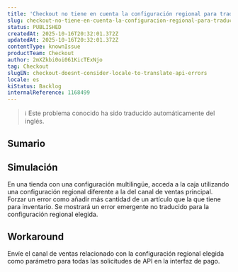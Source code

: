 ```yaml
---
title: 'Checkout no tiene en cuenta la configuración regional para traducir los errores de la API'
slug: checkout-no-tiene-en-cuenta-la-configuracion-regional-para-traducir-los-errores-de-la-api
status: PUBLISHED
createdAt: 2025-10-16T20:32:01.372Z
updatedAt: 2025-10-16T20:32:01.372Z
contentType: knownIssue
productTeam: Checkout
author: 2mXZkbi0oi061KicTExNjo
tag: Checkout
slugEN: checkout-doesnt-consider-locale-to-translate-api-errors
locale: es
kiStatus: Backlog
internalReference: 1168499
---
```


>ℹ️ Este problema conocido ha sido traducido automáticamente del inglés.

## Sumario

## Simulación


En una tienda con una configuración multilingüe, acceda a la caja utilizando una configuración regional diferente a la del canal de ventas principal.
Forzar un error como añadir más cantidad de un artículo que la que tiene para inventario.
Se mostrará un error emergente no traducido para la configuración regional elegida.

## Workaround


Envíe el canal de ventas relacionado con la configuración regional elegida como parámetro para todas las solicitudes de API en la interfaz de pago.



